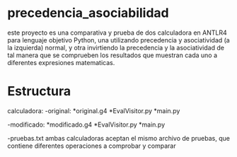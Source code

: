 # precedencia_asociabilidad
este proyecto es una comparativa y prueba de dos calculadora en ANTLR4 para lenguaje objetivo Python, una utilizando precedencia y asociatividad (a la izquierda) normal, y otra invirtiendo la precedencia y la asociatividad de tal manera que se comprueben los resultados que muestran cada uno a diferentes expresiones matematicas.

# Estructura
calculadora:
  -original:
    *original.g4
    *EvalVisitor.py
    *main.py
    
  -modificado:
    *modificado.g4
    *EvalVisitor.py
    *main.py
    
  -pruebas.txt
ambas calculadoras aceptan el mismo archivo de pruebas, que contiene diferentes operaciones a comprobar y comparar 


    
  

